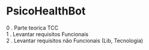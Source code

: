 # PsicoHealthBot
0 . Parte teorica TCC<br>
1 . Levantar requisitos Funcionais<br>
2 . Levantar requisitos não Funcionais (Lib, Tecnologia)<br>
